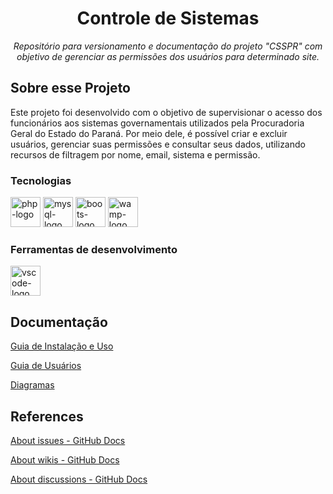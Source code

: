 <h1 align="center">Controle de Sistemas</h1>
<p align="center"><i>Repositório para versionamento e documentação do projeto "CSSPR" com objetivo de gerenciar as permissões dos usuários para determinado site.</i></p>





##  Sobre esse Projeto

Este projeto foi desenvolvido com o objetivo de supervisionar o acesso dos funcionários aos sistemas governamentais utilizados pela Procuradoria Geral do Estado do Paraná. Por meio dele, é possível criar e excluir usuários, gerenciar suas permissões e consultar seus dados, utilizando recursos de filtragem por nome, email, sistema e permissão.

### Tecnologias
<p display="inline-block">
  <img width="48" src="https://cdn.jsdelivr.net/gh/devicons/devicon/icons/php/php-original.svg" alt="php-logo"/>
  <img width="48" src="https://www.freeiconspng.com/uploads/sql-database-icon-png-17.png" alt="mysql-logo"/>
  <img width="48" src="https://brandslogos.com/wp-content/uploads/thumbs/bootstrap-logo-vector.svg" alt="boots-logo"/>
  <img width="48" src="https://upload.wikimedia.org/wikipedia/commons/thumb/f/f4/WampServer-logo.svg/1200px-WampServer-logo.svg.png" alt="wamp-logo"/>
</p>
                                                                                                  
### Ferramentas de desenvolvimento

<p display="inline-block">
  <img width="48" src="https://upload.wikimedia.org/wikipedia/commons/thumb/9/9a/Visual_Studio_Code_1.35_icon.svg/2048px-Visual_Studio_Code_1.35_icon.svg.png" alt="vscode-logo"/>
</p>

## Documentação
[Guia de Instalação e Uso](documentacao/instalacao.md)

[Guia de Usuários](documentacao/GuiaUserCSSPR.pdf)

[Diagramas](https://docs.github.com/en/issues/tracking-your-work-with-issues/about-issues)

## References
[About issues - GitHub Docs](https://docs.github.com/en/issues/tracking-your-work-with-issues/about-issues)

[About wikis - GitHub Docs](https://docs.github.com/en/communities/documenting-your-project-with-wikis/about-wikis)

[About discussions - GitHub Docs](https://docs.github.com/en/discussions/collaborating-with-your-community-using-discussions/about-discussions)



